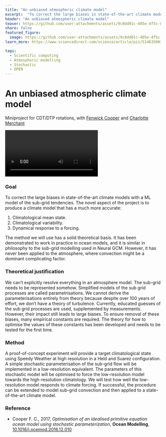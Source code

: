 ```yaml
---
title: "An unbiased atmospheric climate model"
excerpt:  "To correct the large biases in state-of-the-art climate models with a ML model of the sub-grid tendencies."
header: "An unbiased atmospheric climate model"
teaser: https://github.com/user-attachments/assets/9c8dd01c-405e-4f5c-8e8b-f2603642a507
share: false
featured_figure: 
  image: https://github.com/user-attachments/assets/9c8dd01c-405e-4f5c-8e8b-f2603642a507
learn_more: https://www.sciencedirect.com/science/article/pii/S1463500316301688

tags:
  - Scientific computing
  - Atmospheric modelling
  - Stochastic
  - OPEN
---
```


# An unbiased atmospheric climate model

Miniproject for CDT/DTP rotations, with [Fenwick Cooper](https://www.physics.ox.ac.uk/our-people/cooperf)
and [Charlotte Merchant](https://intelligent-earth.ox.ac.uk/people/charlotte-merchant)

<video src="https://github.com/user-attachments/assets/b2b87f47-c357-4a11-8799-802905ef4a12" controls="controls" style="max-width: 700px;">
</video>

### Goal

To correct the large biases in state-of-the-art climate models with a ML model of the sub-grid tendencies.
The novel aspect of the project is to produce a climate model that has a much more accurate:

1.	Climatological mean state.
2.	Climatological variability.
3.	Dynamical response to a forcing.

The method we will use has a solid theoretical basis. It has been demonstrated to work in practice in ocean models,
and it is similar in philosophy to the sub-grid modelling used in Neural GCM. However, it has never been applied to the atmosphere,
where convection might be a dominant complicating factor.

### Theoretical justification

We can’t explicitly resolve everything in an atmosphere model. The sub-grid needs to be represented somehow.
Simplified models of the sub grid processes are called parametrisations. We cannot derive the parameterisations
entirely from theory because despite over 100 years of effort, we don’t have a theory of turbulence.
Currently, educated guesses of the sub grid processes are used, supplemented by measurements.
However, their impact still leads to large biases. To ensure removal of these biases, many empirical constants are required.
The theory for how to optimise the values of these constants has been developed and needs to be tested for the first time.

### Method

A proof-of-concept experiment will provide a target climatological state using Speedy Weather at high resolution in a Held and Suarez configuration.
A simple stochastic parameterisation of the sub-grid flow will be implemented in a low-resolution equivalent.
The parameters of this stochastic model will be optimised to force the low-resolution model towards the high-resolution climatology.
We will test how well the low-resolution model responds to climate forcing. If successful, the procedure can be extended to model
sub-grid convection and then applied to a state-of-the-art climate model.

### Reference

- Cooper F. C., 2017, *Optimisation of an idealised primitive equation ocean model using stochastic parameterization*, **Ocean Modelling**, [10.1016/j.ocemod.2016.12.010](https://www.sciencedirect.com/science/article/pii/S1463500316301688)
